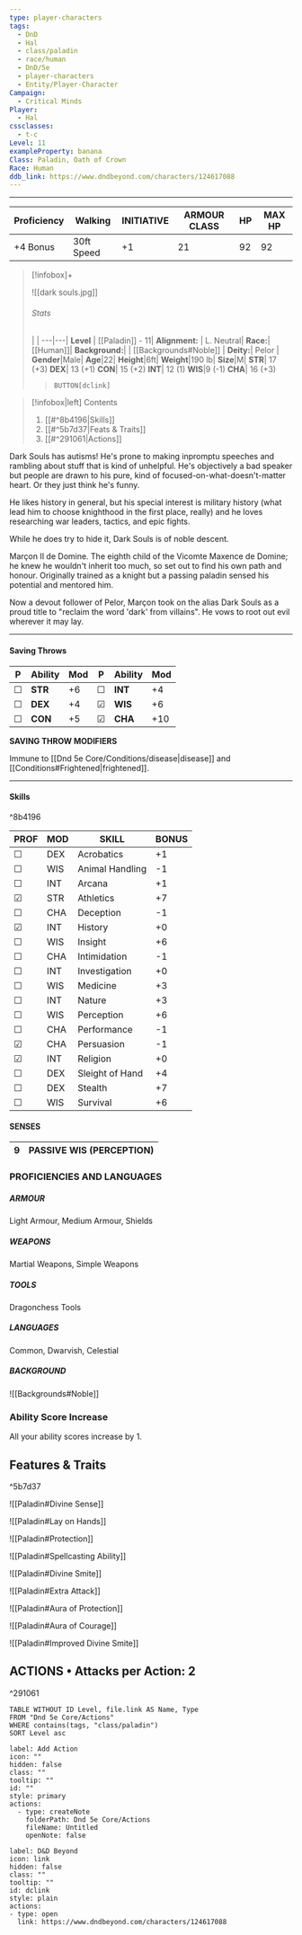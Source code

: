 ```yaml
---
type: player-characters
tags:
  - DnD
  - Hal
  - class/paladin
  - race/human
  - DnD/5e
  - player-characters
  - Entity/Player-Character
Campaign:
  - Critical Minds
Player:
  - Hal
cssclasses:
  - t-c
Level: 11
exampleProperty: banana
Class: Paladin, Oath of Crown
Race: Human
ddb_link: https://www.dndbeyond.com/characters/124617088
---
```

---
| Proficiency | Walking | INITIATIVE | ARMOUR CLASS | HP | MAX HP |
| --------------- | ----------- | -------------- | ---------------- | -------- | ------------ |
| +4  Bonus       | 30ft Speed  | +1             | 21             | 92       | 92           |

> [!infobox]+
>  
> ![[dark souls.jpg]]
>
> ###### Stats
>
> |   |
> ---|---|
>__Level__ | [[Paladin]] - 11|
>__Alignment:__ | L. Neutral|
>__Race:__| [[Human]]|
>__Background:__| | [[Backgrounds#Noble]] |
>__Deity:__| Pelor |
>__Gender__|Male|
>__Age__|22|
>__Height__|6ft|
>__Weight__|190 lb|
>__Size__|M|
>__STR__| 17 (+3)
>__DEX__| 13 (+1)
>__CON__| 15 (+2)
>__INT__| 12 (1)
>__WIS__|9 (-1)
>__CHA__| 16 (+3)
>> `BUTTON[dclink]`
> 


> [!infobox|left] Contents
> 1. [[#^8b4196|Skills]]
> 2. [[#^5b7d37|Feats & Traits]]
> 3. [[#^291061|Actions]]



Dark Souls has autisms! He's prone to making inpromptu speeches and rambling about stuff that is kind of unhelpful. He's objectively a bad speaker but people are drawn to his pure, kind of focused-on-what-doesn't-matter heart. Or they just think he's funny.

He likes history in general, but his special interest is military history (what lead him to choose knighthood in the first place, really) and he loves researching war leaders, tactics, and epic fights.

While he does try to hide it, Dark Souls is of noble descent. 

Marçon II de Domine. The eighth child of the Vicomte Maxence de Domine; he knew he wouldn't inherit too much, so set out to find his own path and honour. Originally trained as a knight but a passing paladin sensed his potential and mentored him.

Now a devout follower of Pelor, Marçon took on the alias Dark Souls as a proud title to "reclaim the word 'dark' from villains". He vows to root out evil wherever it may lay.

---


#### Saving Throws

| P   | Ability | Mod | P   | Ability | Mod |
| --- | ------- | --- | --- | ------- | --- |
| ☐   | __STR__ | +6  | ☐   | __INT__ | +4  |
| ☐   | __DEX__ | +4  | ☑   | __WIS__ | +6  |
| ☐   | __CON__ | +5  | ☑   | __CHA__ | +10 |

__SAVING THROW MODIFIERS__

Immune to [[Dnd 5e Core/Conditions/disease|disease]] and [[Conditions#Frightened|frightened]].

---

#### Skills
^8b4196

| PROF | MOD | SKILL           | BONUS |
| ---- | --- | --------------- | ----- |
| ☐    | DEX | Acrobatics      | +1    |
| ☐    | WIS | Animal Handling | -1    |
| ☐    | INT | Arcana          | +1    |
| ☑    | STR | Athletics       | +7    |
| ☐    | CHA | Deception       | -1    |
| ☑    | INT | History         | +0    |
| ☐    | WIS | Insight         | +6    |
| ☐    | CHA | Intimidation    | -1    |
| ☐    | INT | Investigation   | +0    |
| ☐    | WIS | Medicine        | +3    |
| ☐    | INT | Nature          | +3    |
| ☐    | WIS | Perception      | +6    |
| ☐    | CHA | Performance     | -1    |
| ☑    | CHA | Persuasion      | -1    |
| ☑    | INT | Religion        | +0    |
| ☐    | DEX | Sleight of Hand | +4    |
| ☐    | DEX | Stealth         | +7    |
| ☐    | WIS | Survival        | +6    |


#### SENSES

| 9      | PASSIVE WIS (PERCEPTION)    |
| ------ | --------------------------- |


### PROFICIENCIES AND LANGUAGES

##### ARMOUR
Light Armour, Medium Armour, Shields

##### WEAPONS
Martial Weapons, Simple Weapons

##### TOOLS
Dragonchess Tools

##### LANGUAGES
Common, Dwarvish, Celestial

##### BACKGROUND
![[Backgrounds#Noble]]


### Ability Score Increase

All your ability scores increase by 1.

## Features & Traits
^5b7d37

![[Paladin#Divine Sense]]


![[Paladin#Lay on Hands]]


![[Paladin#Protection]]

![[Paladin#Spellcasting Ability]]


![[Paladin#Divine Smite]]


![[Paladin#Extra Attack]]


![[Paladin#Aura of Protection]]


![[Paladin#Aura of Courage]]


![[Paladin#Improved Divine Smite]]




## __ACTIONS •__ Attacks per Action: 2
^291061

```dataview
TABLE WITHOUT ID Level, file.link AS Name, Type
FROM "Dnd 5e Core/Actions"
WHERE contains(tags, "class/paladin")
SORT Level asc
```

```meta-bind-button
label: Add Action
icon: ""
hidden: false
class: ""
tooltip: ""
id: ""
style: primary
actions:
  - type: createNote
    folderPath: Dnd 5e Core/Actions
    fileName: Untitled
    openNote: false

```

```meta-bind-button
label: D&D Beyond
icon: link
hidden: false
class: ""
tooltip: ""
id: dclink
style: plain
actions:
- type: open
  link: https://www.dndbeyond.com/characters/124617088
```

